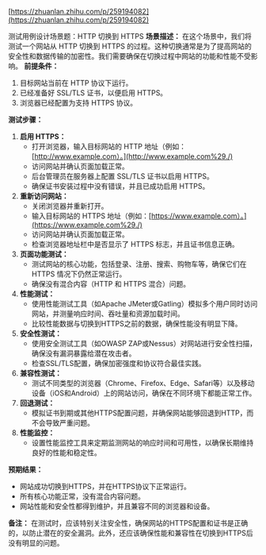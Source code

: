 [https://zhuanlan.zhihu.com/p/259194082](https://zhuanlan.zhihu.com/p/259194082)

测试用例设计场景题：HTTP 切换到 HTTPS
**场景描述：** 在这个场景中，我们将测试一个网站从 HTTP 切换到 HTTPS 的过程。这种切换通常是为了提高网站的安全性和数据传输的加密性。我们需要确保在切换过程中网站的功能和性能不受影响。
**前提条件：**

1. 目标网站当前在 HTTP 协议下运行。
2. 已经准备好 SSL/TLS 证书，以便启用 HTTPS。
3. 浏览器已经配置为支持 HTTPS 协议。

**测试步骤：**

1. **启用 HTTPS：**
   - 打开浏览器，输入目标网站的 HTTP 地址（例如：[http://www.example.com）。](http://www.example.com%29./)
   - 访问网站并确认页面加载正常。
   - 后台管理员在服务器上配置 SSL/TLS 证书以启用 HTTPS。
   - 确保证书安装过程中没有错误，并且已成功启用 HTTPS。
2. **重新访问网站：**
   - 关闭浏览器并重新打开。
   - 输入目标网站的 HTTPS 地址（例如：[https://www.example.com）。](https://www.example.com%29./)
   - 访问网站并确认页面加载正常。
   - 检查浏览器地址栏中是否显示了 HTTPS 标志，并且证书信息正确。
3. **页面功能测试：**
   - 测试网站的核心功能，包括登录、注册、搜索、购物车等，确保它们在 HTTPS 情况下仍然正常运行。
   - 确保没有混合内容（HTTP 和 HTTPS 混合）问题。
4. **性能测试：**
   - 使用性能测试工具（如Apache JMeter或Gatling）模拟多个用户同时访问网站，并测量响应时间、吞吐量和资源加载时间。
   - 比较性能数据与切换到HTTPS之前的数据，确保性能没有明显下降。
5. **安全性测试：**
   - 使用安全测试工具（如OWASP ZAP或Nessus）对网站进行安全性扫描，确保没有漏洞暴露给潜在攻击者。
   - 检查SSL/TLS配置，确保加密强度和协议符合最佳实践。
6. **兼容性测试：**
   - 测试不同类型的浏览器（Chrome、Firefox、Edge、Safari等）以及移动设备（iOS和Android）上的网站访问，确保在不同环境下都能正常工作。
7. **回退测试：**
   - 模拟证书到期或其他HTTPS配置问题，并确保网站能够回退到HTTP，而不会导致严重问题。
8. **性能监控：**
   - 设置性能监控工具来定期监测网站的响应时间和可用性，以确保长期维持良好的性能和稳定性。

**预期结果：**

- 网站成功切换到HTTPS，并在HTTPS协议下正常运行。
- 所有核心功能正常，没有混合内容问题。
- 网站性能和安全性都得到维护，并且兼容不同的浏览器和设备。

**备注：** 在测试时，应该特别关注安全性，确保网站的HTTPS配置和证书是正确的，以防止潜在的安全漏洞。此外，还应该确保性能和兼容性在切换到HTTPS后没有明显的问题。

